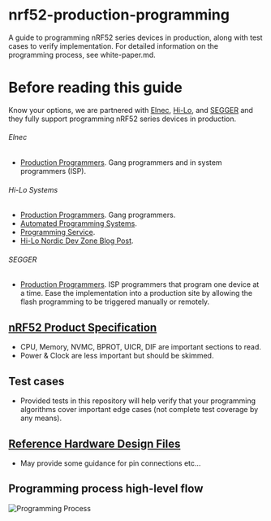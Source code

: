 # nrf52-production-programming
A guide to programming nRF52 series devices in production, along with test cases to verify implementation. For detailed information on the programming process, see white-paper.md.

# Before reading this guide
Know your options, we are partnered with [Elnec](http://www.elnec.com/), [Hi-Lo](http://www.hilo.systems/), and [SEGGER](https://www.segger.com/production-programmers.html) and they fully support programming nRF52 series devices in production.

###### Elnec
*  [Production Programmers](http://www.elnec.com/en/products/production-programmers/). Gang programmers and in system programmers (ISP).

###### Hi-Lo Systems
*  [Production Programmers](http://www.hilo.systems/programmer.aspx). Gang programmers.
*  [Automated Programming Systems](http://www.hilo.systems/system/programming%20system.aspx).
*  [Programming Service](http://www.hilo.systems/service/introduction.aspx).
*  [Hi-Lo Nordic Dev Zone Blog Post](https://devzone.nordicsemi.com/blogs/767/programming-services-hi-lo-electronics-in-corporat/).

###### SEGGER
*  [Production Programmers](https://www.segger.com/production-programmers.html). ISP programmers that program one device at a time. Ease the implementation into a production site by allowing the flash programming to be triggered manually or remotely.

## [nRF52 Product Specification](https://infocenter.nordicsemi.com/topic/com.nordic.infocenter.nrf52/dita/nrf52/chips/nrf52832_ps.html?cp=1_3_0)
*  CPU, Memory, NVMC, BPROT, UICR, DIF are important sections to read.
*  Power & Clock are less important but should be skimmed.

## Test cases
*  Provided tests in this repository will help verify that your programming algorithms cover important edge cases (not complete test coverage by any means).

## [Reference Hardware Design Files](http://www.nordicsemi.com/eng/nordic/download_resource/50980/3/35868157)
*  May provide some guidance for pin connections etc...

## Programming process high-level flow
![Programming Process](https://github.com/NordicSemiconductor/nrf52-production-programming/blob/master/resources/programming_process.png)
